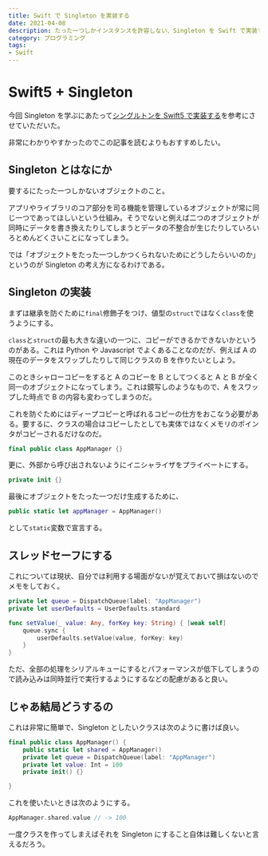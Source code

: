 ```yaml
---
title: Swift で Singleton を実装する
date: 2021-04-08
description: たった一つしかインスタンスを許容しない、Singleton を Swift で実装するためのメモ
category: プログラミング
tags:
- Swift
---
```


# Swift5 + Singleton

今回 Singleton を学ぶにあたって[シングルトンを Swift5 で実装する](https://qiita.com/satoru_pripara/items/725b66fd0dfb301cd80c)を参考にさせていただいた。

非常にわかりやすかったのでこの記事を読むよりもおすすめしたい。

## Singleton とはなにか

要するにたった一つしかないオブジェクトのこと。

アプリやライブラリのコア部分を司る機能を管理しているオブジェクトが常に同じ一つであってほしいという仕組み。そうでないと例えば二つのオブジェクトが同時にデータを書き換えたりしてしまうとデータの不整合が生じたりしていろいろとめんどくさいことになってしまう。

では「オブジェクトをたった一つしかつくられないためにどうしたらいいのか」というのが Singleton の考え方になるわけである。

## Singleton の実装

まずは継承を防ぐために`final`修飾子をつけ、値型の`struct`ではなく`class`を使うようにする。

`class`と`struct`の最も大きな違いの一つに、コピーができるかできないかというのがある。これは Python や Javascript でよくあることなのだが、例えば A の現在のデータをスワップしたりして同じクラスの B を作りたいとしよう。

このときシャローコピーをすると A のコピーを B としてつくると A と B が全く同一のオブジェクトになってしまう。これは鏡写しのようなもので、A をスワップした時点で B の内容も変わってしまうのだ。

これを防ぐためにはディープコピーと呼ばれるコピーの仕方をおこなう必要がある。要するに、クラスの場合はコピーしたとしても実体ではなくメモリのポインタがコピーされるだけなのだ。

```swift
final public class AppManager {}
```

更に、外部から呼び出されないようにイニシャライザをプライベートにする。

```swift
private init {}
```

最後にオブジェクトをたった一つだけ生成するために、

```swift
public static let appManager = AppManager()
```

として`static`変数で宣言する。

## スレッドセーフにする

これについては現状、自分では利用する場面がないが覚えておいて損はないのでメモをしておく。

```swift
private let queue = DispatchQueue(label: "AppManager")
private let userDefaults = UserDefaults.standard

func setValue(_ value: Any, forKey key: String) { [weak self]
    queue.sync {
        userDefaults.setValue(value, forKey: key)
    }
}
```

ただ、全部の処理をシリアルキューにするとパフォーマンスが低下してしまうので読み込みは同時並行で実行するようにするなどの配慮があると良い。

## じゃあ結局どうするの

これは非常に簡単で、Singleton としたいクラスは次のように書けば良い。

```swift
final public class AppManager() {
    public static let shared = AppManager()
    private let queue = DispatchQueue(label: "AppManager")
    private let value: Int = 100
    private init() {}

}
```

これを使いたいときは次のようにする。

```swift
AppManager.shared.value // -> 100
```

一度クラスを作ってしまえばそれを Singleton にすること自体は難しくないと言えるだろう。
